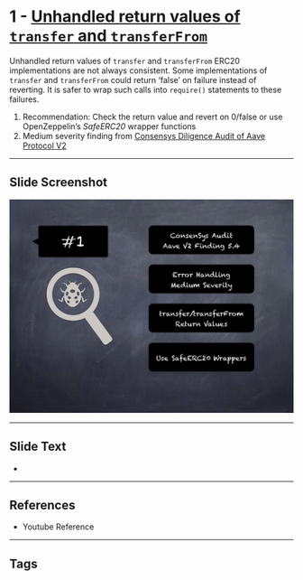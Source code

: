 
# 1 - [Unhandled return values of `transfer` and `transferFrom`](./Unhandled%20return%20values%20of%20`transfer`%20and%20`transferFrom`.md)

Unhandled return values of `transfer` and `transferFrom` ERC20 implementations are not always consistent. Some implementations of `transfer` and `transferFrom` could return ‘false’ on failure instead of reverting. It is safer to wrap such calls into `require()` statements to these failures.


1. Recommendation: Check the return value and revert on 0/false or use OpenZeppelin’s _SafeERC20_ wrapper functions
2. Medium severity finding from [Consensys Diligence Audit of Aave Protocol V2](https://consensys.net/diligence/audits/2020/09/aave-protocol-v2/#unhandled-return-values-of-transfer-and-transferfrom)


___
## Slide Screenshot
![001.png](../../images/7.%20Audit%20Findings%20101/001.png)
___
## Slide Text
- 
___
## References
- Youtube Reference
___
## Tags
